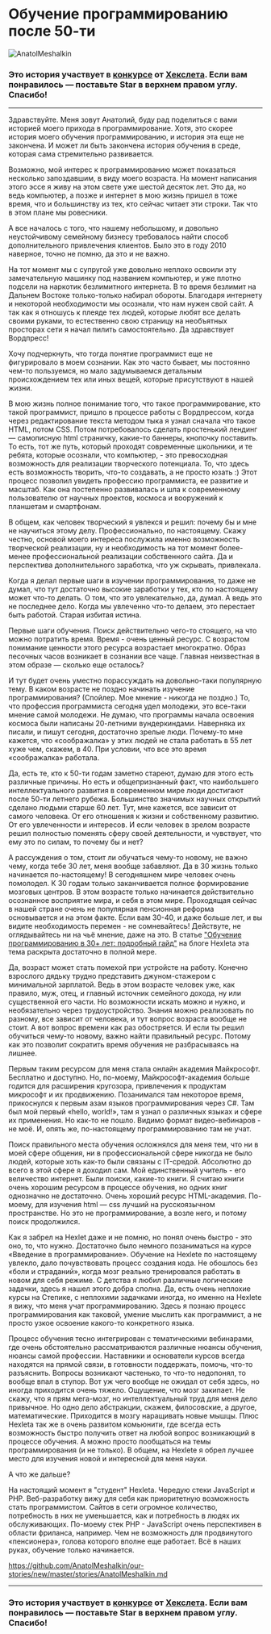 # Обучение программированию после 50-ти

![AnatolMeshalkin](https://github.com/AnatolMeshalkin/our-stories/blob/master/stories/in_moskow.jpeg)

### Это история участвует в [конкурсе](http://mystory.hexlet.io/) от [Хекслета](https://ru.hexlet.io/). Если вам понравилось — поставьте Star в верхнем правом углу. Спасибо!

---

Здравствуйте. Меня зовут Анатолий, буду рад поделиться с вами историей моего прихода в программирование. Хотя, это скорее история моего обучения программированию, и история эта еще не закончена. И может ли быть закончена история обучения в среде, которая сама стремительно развивается.

Возможно, мой интерес к программированию может показаться несколько запоздавшим, в виду моего возраста. На момент написания этого эссе я живу на этом свете уже шестой десяток лет. Это да, но ведь компьютер, а позже и интернет в мою жизнь пришел в тоже время, что и большинству из тех, кто сейчас читает эти строки. Так что в этом плане мы ровесники.

А все началось с того, что нашему небольшому, и довольно неустойчивому семейному бизнесу требовалось найти способ дополнительного привлечения клиентов. Было это в году 2010 наверное, точно не помню, да это и не важно.

На тот момент мы с супругой уже довольно неплохо освоили эту замечательную машинку под названием компьютер, и уже плотно подсели на наркотик безлимитного интернета. В то время безлимит на Дальнем Востоке только-только набирал обороты. 
Благодаря интернету и некоторой необходимости мы осознали, что нам нужен свой сайт.  А так как я отношусь к плеяде тех людей, которые любят все делать своими руками, то естественно свою страницу на необъятных просторах сети я начал пилить самостоятельно. Да здравствует Вордпресс!

Хочу подчеркнуть, что тогда понятие программист еще не фигурировало в моем сознании. Как это часто бывает, мы постоянно чем-то пользуемся, но мало задумываемся детальным происхождением тех или иных вещей, которые присутствуют в нашей жизни.

В мою жизнь полное понимание того, что такое программирование, кто такой программист, пришло в процессе работы с Вордпрессом, когда через редактирование текста методом тыка я узнал сначала что такое HTML, потом CSS. Потом потребовалось сделать простенький лендинг — самописную html страничку, какие-то баннеры, кнопочку поставить. То есть, тот же путь, который проходят современные школьники, и те ребята, которые осознали, что компьютер, - это превосходная возможность для реализации творческого потенциала. То, что здесь есть возможность творить, что-то создавать, а не просто юзать :)
Этот процесс позволил увидеть профессию программиста, ее развитие и масштаб. Как она постепенно развивалась и шла к современному пользователю от научных проектов, космоса и вооружений к планшетам и смартфонам. 

В общем, как человек творческий я увлекся и решил: почему бы и мне не научиться этому делу. Профессионально, по настоящему. Скажу честно, основой моего интереса послужила именно возможность творческой реализации, ну и необходимость на тот момент более-менее профессиональной реализации собственного сайта. Да и перспектива дополнительного заработка, что уж скрывать, привлекала. 

Когда я делал первые шаги в изучении программирования, то даже не думал, что тут достаточно высокие заработки у тех, кто по настоящему может что-то делать. О том, что это увлекательно, да, думал. А ведь это не последнее дело. Когда мы увлеченно что-то делаем, это перестает быть работой. Старая избитая истина. 

Первые шаги обучения. Поиск действительно чего-то стоящего, на что можно потратить время. Время - очень ценный ресурс. С возрастом понимание ценности этого ресурса возрастает многократно. Образ песочных часов возникает в сознании все чаще. Главная неизвестная в этом образе — сколько еще осталось?

И тут будет очень уместно порассуждать на довольно-таки популярную тему. В каком возрасте не поздно начинать изучение программирования? (Спойлер. Мое мнение - никогда не поздно.) То, что профессия программиста сегодня удел молодежи, это все-таки мнение самой молодежи. Не думаю, что программы начала освоения космоса были написаны 20-летними вундеркиндами. Наверняка их писали, и пишут сегодня, достаточно зрелые люди. Почему-то мне кажется, что «соображалка» у этих людей не стала работать в 55 лет хуже чем, скажем, в 40. При условии, что все это время «соображалка» работала. 

Да, есть те, кто к 50-ти годам заметно стареют, думаю для этого есть различные причины. Но есть и общепризнанный факт, что наибольшего интеллектуального развития в современном мире люди достигают после 50-ти летнего рубежа. Большинство значимых научных открытий сделано людьми старше 60 лет. Тут, мне кажется, все зависит от самого человека. От его отношения к жизни и собственному развитию. От его увлеченности и интересов. И если человек в зрелом возрасте решил полностью поменять сферу своей деятельности, и чувствует, что ему это по силам, то почему бы и нет? 

А рассуждения о том, стоит ли обучаться чему-то новому, не важно чему, когда тебе 30 лет, меня вообще забавляют. Да в 30 жизнь только начинается по-настоящему! В сегодняшнем мире человек очень помолодел. К 30 годам только заканчивается полное формирование мозговых центров. В этом возрасте только начинается действительно осознанное восприятие мира, и себя в этом мире. Проходящая сейчас в нашей стране очень не популярная пенсионная реформа основывается и на этом факте. Если вам 30-40, и даже больше лет, и вы видите необходимость перемен - не сомневайтесь! Действуте, не оглядывайтесь ни на чьё мнение, даже на это. В статье ["Обучение программированию в 30+ лет: подробный гайд"](https://ru.hexlet.io/blog/posts/learn-to-program-at-30) на блоге Hexleta эта тема раскрыта достаточно в полной мере.

Да, возраст может стать помехой при устройсте на работу. Конечно взрослого дядьку трудно представить джуном-стажером с минимальной зарплатой. Ведь в этом возрасте человек уже, как правило, муж, отец, и главный источник семейного дохода, ну или существенной его части. Но возможности искать можно и нужно, и необязательно через трудоустройство.
Знания можно реализовать по разному, все зависит от человека, и тут вопрос возраста вообще не стоит. А вот вопрос времени как раз обостряется. И если ты решил обучиться чему-то новому, важно найти правильный ресурс. Потому как это позволит сократить время обучения не разбрасываясь на лишнее. 

Первым таким ресурсом для меня стала онлайн академия Майкрософт. Бесплатно и доступно. Но, по-моему, Майкрософт-академия больше годится для расширения кругозора, привлечения к продуктам микрософт и их продвижению. Позанимался там некоторое время, прикоснулся к первым азам языков программирования через C#. Там был мой первый «hello, world!», там я узнал о различных языках и сфере их применения. Но как-то не пошло. Видимо формат видео-вебинаров - не моё. И, опять же, по-настоящему программированию там не учат. 

Поиск правильного места обучения осложнялся для меня тем, что ни в моей сфере общения, ни в профессиональной сфере никогда не было людей, которые хоть как-то были связаны с IT-средой. Абсолютно до всего в этой сфере я доходил сам. Мой единственный учитель - его величество интернет. 
Были поиски, какие-то книги. Я считаю книги очень хорошим ресурсом в процессе обучения, но одних книг однозначно не достаточно. Очень хороший ресурс HTML-академия. По-моему, для изучения html — css лучший на русскоязычном пространстве. Но это не программирование, а возле него, и потому поиск продолжился. 

Как я забрел на Hexlet даже и не помню, но понял очень быстро - это оно, то, что нужно. Достаточно было немного позаниматься на курсе «Введение в программирование». Обучение на Hexlete по настоящему увлекло, дало почувствовать процесс создания кода. Не обошлось без «боли и страданий», когда мозг реально тренировался работать в новом для себя режиме. С детства я любил различные логические задачки, здесь я нашел этого добра сполна. Да, есть очень неплохие курсы на Степике, с неплохими задачками иногда, но именно на Hexlete я вижу, что меня учат программированию. Здесь я познаю процесс программирования как таковой, умение мыслить как программист, а не просто узкое освоение какого-то конкретного языка. 

Процесс обучения тесно интегрирован с тематическими вебинарами, где очень обстоятельно рассматриваются различные нюансы обучения, нюансы самой профессии. Наставники и основатели курсов всегда находятся на прямой связи, в готовности поддержать, помочь, что-то разъяснить. Вопросы возникают частенько, то что-то недопонял, то вообще впал в ступор. Вот уж чего вообще не ожидал от себя здесь, но иногда приходится очень тяжело. Ощущение, что мозг закипает. Не скажу, что я прям мега-мозг, но интеллектуальный труд для меня дело привычное. Но одно дело абстракции, скажем, филосовские, а другое, математические. Приходится в мозгу наращивать новые мышцы. Плюс Hexleta так же в очень развитом комьюнити, где всегда есть возможность быстро получить ответ на любой вопрос возникающий в процессе обучения. А можно просто пообщаться на темы программирования (и не только). В общем, на Hexlete я обрел лучшее место для изучения новой и интересной для меня науки.

А что же дальше? 

На настоящий момент я "студент" Hexleta. Чередую стеки JavaScript и PHP. Веб-разработку вижу для себя как приоритетную возможность стать программистом. Сайтов в сети огромное количество, потребность в них не уменьшается, как и потребность в людях их обслуживающих. По-моему стек PHP - JavaScript очень перспективен в области фриланса, например. Чем не возможность для продвинутого «пенсионера», голова которого вполне еще работает. Всё в наших руках, обучение только начинается.


https://github.com/AnatolMeshalkin/our-stories/new/master/stories/AnatolMeshalkin.md

---

### Это история участвует в [конкурсе](http://mystory.hexlet.io/) от [Хекслета](https://ru.hexlet.io/). Если вам понравилось — поставьте Star в верхнем правом углу. Спасибо!
